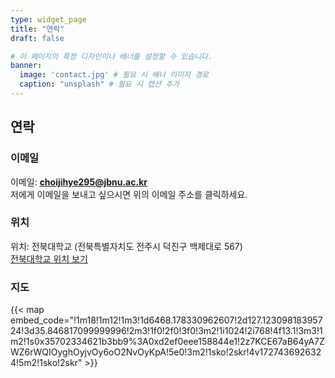 ```yaml
---
type: widget_page
title: "연락"
draft: false

# 이 페이지의 특정 디자인이나 배너를 설정할 수 있습니다.
banner:
  image: 'contact.jpg' # 필요 시 배너 이미지 경로
  caption: "unsplash" # 필요 시 캡션 추가
---
```



  ## 연락

  ### 이메일
  이메일: **[choijihye295@jbnu.ac.kr](mailto:choijihye295@jbnu.ac.kr)**  
  저에게 이메일을 보내고 싶으시면 위의 이메일 주소를 클릭하세요.

  ### 위치
  위치: 전북대학교 (전북특별자치도 전주시 덕진구 백제대로 567)  
  [전북대학교 위치 보기](https://www.google.com/maps?q=전북대학교,+전북특별자치도+전주시+덕진구+백제대로+567)


### 지도
{{< map embed_code="!1m18!1m12!1m3!1d6468.178330962607!2d127.12309818395724!3d35.846817099999996!2m3!1f0!2f0!3f0!3m2!1i1024!2i768!4f13.1!3m3!1m2!1s0x35702334621b3bb9%3A0xd2ef0eee158844e1!2z7KCE67aB64yA7ZWZ6rWQIOyghOyjvOy6oO2NvOyKpA!5e0!3m2!1sko!2skr!4v1727436926324!5m2!1sko!2skr" >}}